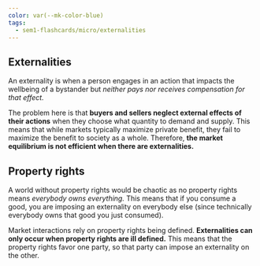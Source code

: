 ```yaml
---
color: var(--mk-color-blue)
tags:
  - sem1-flashcards/micro/externalities
---
```



## Externalities
An externality is when a person engages in an action that impacts the wellbeing of a bystander but *neither pays nor receives compensation for that effect.*

The problem here is that **buyers and sellers neglect external effects of their actions** when they choose what quantity to demand and supply. This means that while markets typically maximize private benefit, they fail to maximize the benefit to society as a whole. Therefore, **the market equilibrium is not efficient when there are externalities.**

## Property rights
A world without property rights would be chaotic as no property rights means *everybody owns everything.* This means that if you consume a good, you are imposing an externality on everybody else (since technically everybody owns that good you just consumed).

Market interactions rely on property rights being defined. **Externalities can only occur when property rights are ill defined.** This means that the property rights favor one party, so that party can impose an externality on the other.